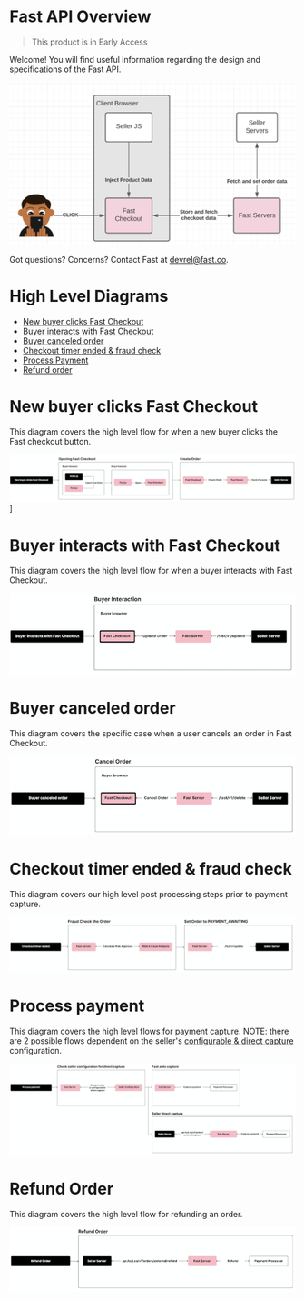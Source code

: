 # Fast API Overview

> This product is in Early Access

Welcome! You will find useful information regarding the design and specifications of the Fast API.

![Fast API Overview](images/fast-api/overview.png)

Got questions? Concerns? Contact Fast at devrel@fast.co. 

# **High Level Diagrams**
* [New buyer clicks Fast Checkout](#new-buyer-clicks-fast-checkout)
* [Buyer interacts with Fast Checkout](#buyer-interacts-with-fast-checkout)
* [Buyer canceled order](#buyer-canceled-order)
* [Checkout timer ended & fraud check](#checkout-timer-ended--fraud-check)
* [Process Payment](#process-payment)
* [Refund order](#refund-order)


# New buyer clicks Fast Checkout

This diagram covers the high level flow for when a new buyer clicks the Fast checkout button.

![New buyer clicks Fast Checkout](images/fast-api/new-buyer-clicks.png)]

# Buyer interacts with Fast Checkout

This diagram covers the high level flow for when a buyer interacts with Fast Checkout.

![Buyer interacts with Fast Checkout](images/fast-api/buyer-interacts.png)

# Buyer canceled order

This diagram covers the specific case when a user cancels an order in Fast Checkout.

![Buyer canceled order](images/fast-api/buyer-canceled.png)

# Checkout timer ended & fraud check

This diagram covers our high level post processing steps prior to payment capture.

![Checkout timer ended](images/fast-api/checkout-timer-ended.png)

# Process payment

This diagram covers the high level flows for payment capture. NOTE: there are 2 possible flows dependent on the seller's [configurable & direct capture](#) configuration.

![Process payment](images/fast-api/process-payment.png)

# Refund Order

This diagram covers the high level flow for refunding an order.

![Refund order](images/fast-api/refund-order.png)
